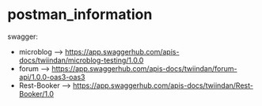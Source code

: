 # postman_information


swagger:

- microblog --> https://app.swaggerhub.com/apis-docs/twiindan/microblog-testing/1.0.0
- forum --> https://app.swaggerhub.com/apis-docs/twiindan/forum-api/1.0.0-oas3-oas3
- Rest-Booker --> https://app.swaggerhub.com/apis-docs/twiindan/Rest-Booker/1.0
